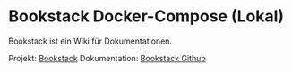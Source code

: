 # Bookstack Docker-Compose (Lokal)

Bookstack ist ein Wiki für Dokumentationen.

Projekt: [Bookstack](https://www.bookstackapp.com)
Dokumentation: [Bookstack Github](https://github.com/linuxserver/docker-bookstack)